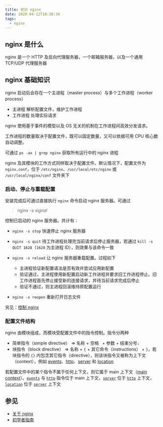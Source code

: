 ```yaml
---
title: 初识 nginx
date: 2020-04-12T10:38:34
tags:
  - nginx
---
```


## nginx 是什么

nginx 是一个 HTTP 及反向代理服务器，一个邮箱服务器，以及一个通用 TCP/UDP 代理服务器

## nginx 基础知识

nginx 启动后会存在一个主进程（master process）与多个工作进程（worker process）

- 主进程 解析配置文件，维护工作进程
- 工作进程 处理实际请求

nginx 使用基于事件的模型以及 OS 无关的机制在工作进程间高效分发请求。

工作进程的数量取决于配置文件，既可以固定数量，又可以依据可用 CPU 核心数自动调整。

可通过 `ps -ax | grep nginx` 获取所有运行中的 nginx 进程

nginx 及其模块的工作方式同样取决于配置文件。默认情况下，配置文件为 `nginx.conf`，位于 `/etc/nginx`、`/usr/local/etc/nginx` 或 `/usr/local/nginx/conf` 文件夹下

### 启动、停止与重载配置

安装完成后可通过直接执行 `nginx` 命令启动 nginx 服务器。可通过 

> nginx -s *signal*

控制已启动的 nginx 服务器。共计有：

- `nginx -s stop`
  快速停止 nginx 服务器

- `nginx -s quit`
  待工作进程处理完当前请求后停止服务器，若通过 `kill -s QUIT 1628`（`1628` 为主进程 ID），则效果与该命令一致

- `nginx -s reload`
  让 nginx 服务器重载配置。过程如下
  - 主进程验证新配置语法是否有效并尝试应用新配置
  - 验证通过，主进程使用新配置启动新工作进程并要求旧工作进程停止。旧工作进程首先停止接受新的连接请求，并待当前请求完成后停止
  - 验证不通过，则主进程回滚维持原配置运行

- `nginx -s reopen`
  重新打开日志文件

另见：[控制 nginx](http://nginx.org/en/docs/control.html)

### 配置文件结构

nginx 由模块组成，而模块受配置文件中的指令控制。指令分两种

- 简单指令（simple directive） => 名称 + 空格` ` + 参数 + 结束分号`;`
- 块指令（block directive） => 名称 + `{` + 其它命令（instructions） + `}`，若块指令的 `{}` 内包含其它指令（directive），则该块指令又被称为上下文（context），例如 [events](http://nginx.org/en/docs/ngx_core_module.html#events)、[http](http://nginx.org/en/docs/http/ngx_http_core_module.html#http)、[server](http://nginx.org/en/docs/http/ngx_http_core_module.html#server) 和 [location](http://nginx.org/en/docs/http/ngx_http_core_module.html#location)

若配置文件中的某个指令不属于任何上下文，则它属于 main 上下文（[main context](http://nginx.org/en/docs/ngx_core_module.html)）。[`events`](http://nginx.org/en/docs/ngx_core_module.html#events) 与 [`http`](http://nginx.org/en/docs/http/ngx_http_core_module.html#http) 指令位于 main 上下文，[`server`](http://nginx.org/en/docs/http/ngx_http_core_module.html#server) 位于 [`http`](http://nginx.org/en/docs/http/ngx_http_core_module.html#http) 上下文，[`location`](http://nginx.org/en/docs/http/ngx_http_core_module.html#location) 位于 [`server`](http://nginx.org/en/docs/http/ngx_http_core_module.html#server) 上下文

## 参见

- [关于 nginx](http://nginx.org/en/)
- [初学者指南](http://nginx.org/en/docs/beginners_guide.html)